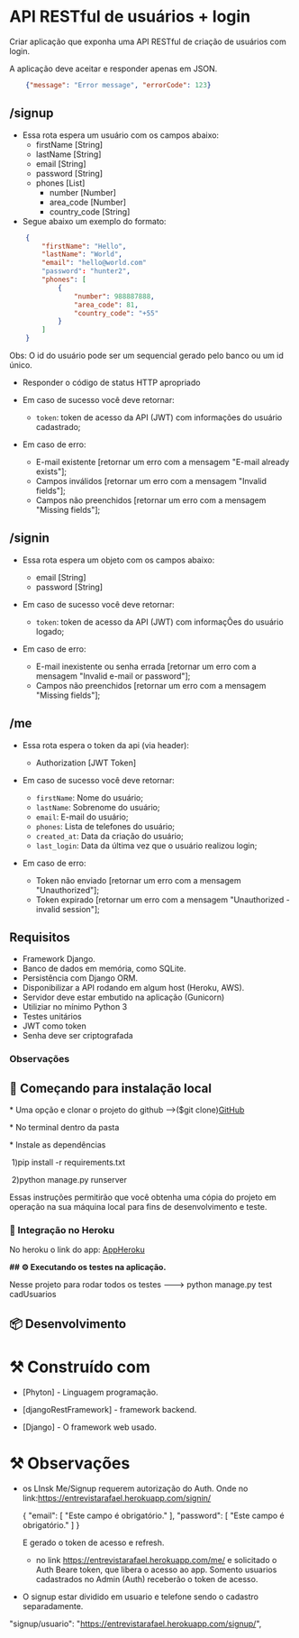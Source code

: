 
# API RESTful de usuários + login

Criar aplicação que exponha uma API RESTful de criação de usuários com login.

A aplicação deve aceitar e responder apenas em JSON.

```json
    {"message": "Error message", "errorCode": 123}
```

## /signup

* Essa rota espera um usuário com os campos abaixo:
  * firstName [String]
  * lastName [String]
  * email [String]
  * password [String]
  * phones [List]
    * number [Number]
    * area_code [Number]
    * country_code [String]
* Segue abaixo um exemplo do formato:

```json
    {
        "firstName": "Hello",
        "lastName": "World",
        "email": "hello@world.com"
        "password": "hunter2",
        "phones": [
            {
                "number": 988887888,
                "area_code": 81,
                "country_code": "+55"
            }
        ]
    }
```

Obs: O id do usuário pode ser um sequencial gerado pelo banco ou um id único.

* Responder o código de status HTTP apropriado
* Em caso de sucesso você deve retornar:
  * `token`: token de acesso da API (JWT) com informações do usuário cadastrado;

* Em caso de erro:
  * E-mail existente [retornar um erro com a mensagem "E-mail already exists"];
  * Campos inválidos [retornar um erro com a mensagem "Invalid fields"];
  * Campos não preenchidos [retornar um erro com a mensagem "Missing fields"];

## /signin

* Essa rota espera um objeto com os campos abaixo:
  * email [String]
  * password [String]

* Em caso de sucesso você deve retornar:
  * `token`: token de acesso da API (JWT) com informaçÕes do usuário logado;
* Em caso de erro:
  * E-mail inexistente ou senha errada [retornar um erro com a mensagem "Invalid e-mail or password"];
  * Campos não preenchidos [retornar um erro com a mensagem "Missing fields"];

## /me

* Essa rota espera o token da api (via header):
  * Authorization [JWT Token]

* Em caso de sucesso você deve retornar:
  * `firstName`: Nome do usuário;
  * `lastName`: Sobrenome do usuário;
  * `email`: E-mail do usuário;
  * `phones`: Lista de telefones do usuário;
  * `created_at`: Data da criação do usuário;
  * `last_login`: Data da última vez que o usuário realizou login;
* Em caso de erro:
  * Token não enviado [retornar um erro com a mensagem "Unauthorized"];
  * Token expirado [retornar um erro com a mensagem "Unauthorized - invalid session"];

## Requisitos

* Framework Django.
* Banco de dados em memória, como SQLite.
* Persistência com Django ORM.
* Disponibilizar a API rodando em algum host (Heroku, AWS).
* Servidor deve estar embutido na aplicação (Gunicorn)
* Utiliziar no mínimo Python 3
* Testes unitários
* JWT como token
* Senha deve ser criptografada

### **Observações**

## 🚀 Começando para instalação local

\* Uma opção e clonar o projeto do github -->($git clone)[GitHub](https://github.com/rafaellima1412/desafio-python-django)

\* No terminal dentro da pasta

\* Instale as dependências

​    1)pip install -r requirements.txt

​    2)python manage.py runserver

Essas instruções permitirão que você obtenha uma cópia do projeto em operação na sua máquina local para fins de desenvolvimento e teste.

### 🔧 Integração no Heroku

No heroku  o link do app: [AppHeroku](https://entrevistarafael.herokuapp.com)

**## ⚙️ Executando os testes na aplicação.**

Nesse projeto para rodar todos os testes ---> python manage.py test cadUsuarios

## 📦 Desenvolvimento

# ⚒️ Construído com

* [Phyton] - Linguagem programação.

* [djangoRestFramework] - framework backend.

* [Django] - O framework web usado.

# ⚒️ **Observações**

* os LInsk Me/Signup requerem autorização do Auth. Onde no link:<https://entrevistarafael.herokuapp.com/signin/>

  {
    "email": [
      "Este campo é obrigatório."
    ],
    "password": [
      "Este campo é obrigatório."
    ]
  }

  E gerado o token de acesso e refresh.

  * no link <https://entrevistarafael.herokuapp.com/me/> e solicitado o Auth Beare token, que libera o acesso ao app. Somento usuarios cadastrados no Admin (Auth) receberão o token de acesso.

* O signup estar dividido em usuario e telefone sendo o cadastro separadamente.

"signup/usuario": "https://entrevistarafael.herokuapp.com/signup/",
